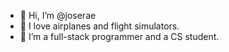 - 👋 Hi, I’m @joserae
- 👀 I love airplanes and flight simulators. 
- 🌱 I’m a full-stack programmer and a CS student.

<!---
joserae/joserae is a ✨ special ✨ repository because its `README.md` (this file) appears on your GitHub profile.
You can click the Preview link to take a look at your changes.
--->
